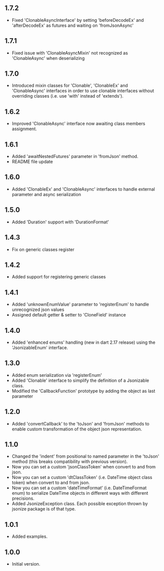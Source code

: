 ## 1.7.2
- Fixed 'ClonableAsyncInterface' by setting 'beforeDecodeEx' and 'afterDecodeEx' as futures and waiting on 'fromJsonAsync'

## 1.7.1
- Fixed issue with 'ClonableAsyncMixin' not recognized as 'ClonableAsync' when deserializing
  
## 1.7.0

- Introduced mixin classes for 'Clonable', 'ClonableEx' and 'ClonableAsync' interfaces in order to use clonable interfaces without overriding classes (i.e. use 'with' instead of 'extends').

## 1.6.2

- Improved 'ClonableAsync' interface now awaiting class members assignment.

## 1.6.1

- Added 'awaitNestedFutures' parameter in 'fromJson' method.
- README file update

## 1.6.0

- Added 'ClonableEx' and 'ClonableAsync' interfaces to handle external parameter and async serialization

## 1.5.0

- Added 'Duration' support with 'DurationFormat'

## 1.4.3

- Fix on generic classes register

## 1.4.2

- Added support for registering generic classes

## 1.4.1

- Added 'unknownEnumValue' parameter to 'registerEnum' to handle unrecognized json values
- Assigned default getter & setter to 'CloneField' instance  

## 1.4.0

- Added 'enhanced enums' handling (new in dart 2.17 release) using the 'JsonizableEnum' interface.

## 1.3.0

- Added enum serialization via 'registerEnum'
- Added 'Clonable' interface to simplify the definition of a Jsonizable class.  
- Modified the 'CallbackFunction' prototype by adding the object as last parameter

## 1.2.0

- Added 'convertCallback' to the 'toJson' and 'fromJson' methods to enable custom transformation of the object json representation.

## 1.1.0

- Changed the 'indent' from positional to named parameter in the 'toJson' method (this breaks compatibility with previous version).
- Now you can set a custom 'jsonClassToken' when convert to and from json.
- Now you can set a custom 'dtClassToken' (i.e. DateTime object class token) when convert to and from json.
- Now you can set a custom 'dateTimeFormat' (i.e. DateTimeFormat enum) to serialize DateTime objects in different ways with different precisions.
- Added JsonizeException class. Each possible exception thrown by jsonize package is of that type.

## 1.0.1

- Added examples.

## 1.0.0

- Initial version.
